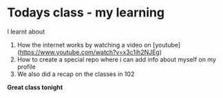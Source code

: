 
# Todays class  - my learning

I learnt about 

1. How the internet works by watching a video on [youtube] (https://www.youtube.com/watch?v=x3c1ih2NJEg)
2. How to create a special repo where i can add info about myself on my profile
3. We also did a recap on the classes in 102

**Great class tonight**
